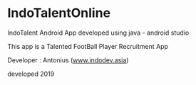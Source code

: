 # IndoTalentOnline
IndoTalent Android App developed using java - android studio

This app is a Talented FootBall Player Recruitment App

Developer : Antonius (www.indodev.asia)

developed 2019

